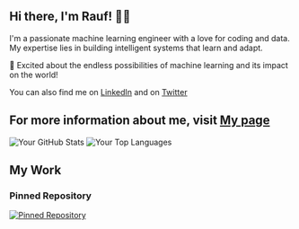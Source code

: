 ## Hi there, I'm Rauf! 👋🏼

I'm a passionate machine learning engineer with a love for coding and data. My expertise lies in building intelligent systems that learn and adapt. 

🚀 Excited about the endless possibilities of machine learning and its impact on the world!

You can also find me on [LinkedIn](https://www.linkedin.com/in/rauf-jatoi-aa44892aa/) and on [Twitter](https://twitter.com/rauf_pokem80776)

For more information about me, visit [My page](https://abdul-rauf.vercel.app/)
---
![Your GitHub Stats](https://github-readme-stats.vercel.app/api?username=Raufjatoi&show_icons=true&count_private=true&theme=dark)
![Your Top Languages](https://github-readme-stats.vercel.app/api/top-langs/?username=Raufjatoi&layout=compact&theme=dark)

## My Work

### Pinned Repository
[![Pinned Repository](https://github-readme-stats.vercel.app/api/pin/?username=Raufjatoi&repo=your-pinned-repository&theme=dark)](https://github.com/Raufjatoi/your-pinned-repository)


